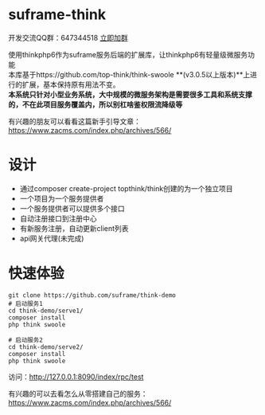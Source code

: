 # suframe-think
开发交流QQ群：647344518   [立即加群](http://shang.qq.com/wpa/qunwpa?idkey=83a58116f995c9f83af6dc2b4ea372e38397349c8f1973d8c9827e4ae4d9f50e)

使用thinkphp6作为suframe服务后端的扩展库，让thinkphp6有轻量级微服务功能    
本库基于https://github.com/top-think/think-swoole **(v3.0.5以上版本)**上进行的扩展，基本保持原有用法不变。   
**本系统只针对小型业务系统，大中规模的微服务架构是需要很多工具和系统支撑的，不在此项目服务覆盖内，所以别杠啥鉴权限流降级等**


有兴趣的朋友可以看看这篇新手引导文章：https://www.zacms.com/index.php/archives/566/

# 设计
- 通过composer create-project topthink/think创建的为一个独立项目
- 一个项目为一个服务提供者
- 一个服务提供者可以提供多个接口
- 自动注册接口到注册中心
- 有新服务注册，自动更新client列表
- api网关代理(未完成)

# 快速体验
```
git clone https://github.com/suframe/think-demo
# 启动服务1
cd think-demo/serve1/
composer install
php think swoole

# 启动服务2
cd think-demo/serve2/
composer install
php think swoole
```

访问：http://127.0.0.1:8090/index/rpc/test

有兴趣的可以去看怎么从零搭建自己的服务：https://www.zacms.com/index.php/archives/566/












